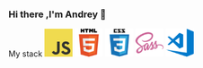 ### Hi there ,I'm Andrey 👋

My stack
<img src="./img/javascript.png" width="50" height="50">
<img src="./img/html.png" width="50" height="50">
<img src="./img/css.png" width="50" height="50">
<img src="./img/sass.png" width="50" height="50">
<img src="./img/visual-studio-code.png" width="50" height="50">


